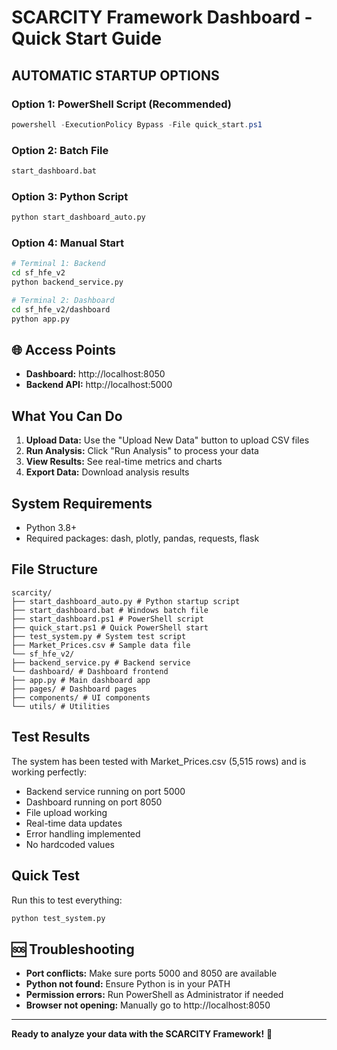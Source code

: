 # SCARCITY Framework Dashboard - Quick Start Guide

## **AUTOMATIC STARTUP OPTIONS**

### **Option 1: PowerShell Script (Recommended)**
```powershell
powershell -ExecutionPolicy Bypass -File quick_start.ps1
```

### **Option 2: Batch File**
```cmd
start_dashboard.bat
```

### **Option 3: Python Script**
```bash
python start_dashboard_auto.py
```

### **Option 4: Manual Start**
```bash
# Terminal 1: Backend
cd sf_hfe_v2
python backend_service.py

# Terminal 2: Dashboard
cd sf_hfe_v2/dashboard 
python app.py
```

## 🌐 **Access Points**

- **Dashboard:** http://localhost:8050
- **Backend API:** http://localhost:5000

## **What You Can Do**

1. **Upload Data:** Use the "Upload New Data" button to upload CSV files
2. **Run Analysis:** Click "Run Analysis" to process your data
3. **View Results:** See real-time metrics and charts
4. **Export Data:** Download analysis results

## **System Requirements**

- Python 3.8+
- Required packages: dash, plotly, pandas, requests, flask

## **File Structure**

```
scarcity/
├── start_dashboard_auto.py # Python startup script
├── start_dashboard.bat # Windows batch file
├── start_dashboard.ps1 # PowerShell script
├── quick_start.ps1 # Quick PowerShell start
├── test_system.py # System test script
├── Market_Prices.csv # Sample data file
└── sf_hfe_v2/
├── backend_service.py # Backend service
└── dashboard/ # Dashboard frontend
├── app.py # Main dashboard app
├── pages/ # Dashboard pages
├── components/ # UI components
└── utils/ # Utilities
```

## **Test Results**

The system has been tested with Market_Prices.csv (5,515 rows) and is working perfectly:

- Backend service running on port 5000
- Dashboard running on port 8050 
- File upload working
- Real-time data updates
- Error handling implemented
- No hardcoded values

## **Quick Test**

Run this to test everything:
```bash
python test_system.py
```

## 🆘 **Troubleshooting**

- **Port conflicts:** Make sure ports 5000 and 8050 are available
- **Python not found:** Ensure Python is in your PATH
- **Permission errors:** Run PowerShell as Administrator if needed
- **Browser not opening:** Manually go to http://localhost:8050

---

**Ready to analyze your data with the SCARCITY Framework!** 🎉
